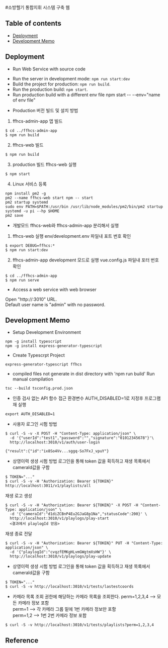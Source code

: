 #소방헬기 통합지휘 시스템 구축 웹

## Table of contents

* [Deployment](#deployment)
* [Development Memo](#development)

## <a name="deployment"/>Deployment

* Run Web Service with source code
- Run the server in development mode: `npm run start:dev`
- Build the project for production: `npm run build`.
- Run the production build: `npm start`.
- Run production build with a different env file npm start -- --env="name of env file"

* Production 버전 빌드 및 설치 방법
1) ffhcs-admin-app 앱 빌드
```
$ cd ../ffhcs-admin-app
$ npm run build
```
2) ffhcs-web 빌드
```
$ npm run build
```

3) production 빌드 ffhcs-web 실행
```
$ npm start
```

4) Linux 서비스 등록
```
npm install pm2 -g 
pm2 --name ffhcs-web start npm -- start
pm2 startup systemd
sudo env PATH=$PATH:/usr/bin /usr/lib/node_modules/pm2/bin/pm2 startup systemd -u pi --hp $HOME
pm2 save
```

* 개발모드 ffhcs-web와 ffhcs-admin-app 분리해서 실행
1) ffhcs-web 실행
env/development.env 파일내 포트 번호 확인
```
$ export DEBUG=ffhcs:*
$ npm run start:dev
```

2) ffhcs-admin-app development 모드로 실행
vue.config.js 파일내 포터 번호 확인
```
$ cd ../ffhcs-admin-app
$ npm run serve
```

* Access a web service with web browser

Open "http://<ip>:3010" URL.  
Default user name is "admin" with no password.

## <a name="development"/>Development Memo
* Setup Development Environment
```
npm -g install typescript
npm -g install express-generator-typescript
```

* Create Typescrpt Project
```
express-generator-typescript ffhcs
```

* compiled files not generate in dist directory with 'npm run build'
Run manual compilation
```
tsc --build tsconfig.prod.json
```

* 인증 검사 없는 API 함수 접근
환경변수 AUTH_DISABLED=1로 지정후 프로그램 재 실행
```
export AUTH_DISABLED=1
```

* 사용자 로그인 시험 방법
```
$ curl -S -v -X POST -H "Content-Type: application/json" \
  -d '{"userId":"test1","password":"","signature":"01012345678"}'\
  http://localhost:3010/v1/auth/user-login

{"result":{"id":"ix8So4Vv...sggq-So7FxJ_vpuY"}
```

* 상영이력 생셩 시험 방법
로그인을 통해 token 값을 획득하고 재생 목록에서 cameraId값을 구함
```
$ TOKEN="..."
$ curl -S -v -H "Authorization: Bearer ${TOKEN}" http://localhost:3011/v1/playlists/all
```

재생 로고 생성
```
$ curl -S -v -H "Authorization: Bearer ${TOKEN}" -X POST -H "Content-Type: application/json" \
  -d '{"cameraId":"d1diZCBnP4Eu2GJaG8p1Na","statusCode":200}' \
  http://localhost:3010/v1/playlogs/play-start
  <결과에서 playlogId 얻음>
```

재생 종료 전달
```
$ curl -S -v -H "Authorization: Bearer ${TOKEN}" PUT -H "Content-Type: application/json" \
  -d '{"playlogId":"cvqzfEMKgHLvmGWgtmXsHW"}' \
  http://localhost:3010/v1/playlogs/play-update
```

* 상영이력 생셩 시험 방법
로그인을 통해 token 값을 획득하고 재생 목록에서 cameraId값을 구함
```
$ TOKEN="..."
$ curl -S -v http://localhost:3010/v1/tests/lastestcoords
```

* 카메라 목록 조회
권한에 해당하는 카메라 목록을 조회한다.
perm=1,2,3,4 --> 모든 카메라 정보 포함    
perm=1 --> 각 카메라 그룹 밑에 1번 카메라 정보만 포함  
perm=1,2 --> 1번 2번 카메라 정보 포함  
```
$ curl -S -v http://localhost:3010/v1/tests/playlists?perm=1,2,3,4
```

## Reference
